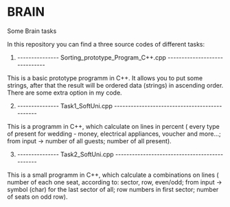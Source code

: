 # BRAIN
Some Brain tasks


In this repository you can find a three source codes of different tasks:


1. --------------- Sorting_prototype_Program_C++.cpp  ------------------------------

This is a basic prototype programm in C++.
It allows you to put some strings, after that the result will be ordered data (strings) in ascending order.
There are some extra option in my code.




2. --------------- Task1_SoftUni.cpp  ----------------------------------------------

This is a programm in C++, which calculate on lines in percent ( every type of present for wedding - money, 
electrical appliances, voucher and more...;  from  input -> number of all guests; number of all present).




3. --------------- Task2_SoftUni.cpp  ----------------------------------------------

This is a small programm in C++, which calculate a combinations on lines ( number of each one seat, according to: 
sector, row, even/odd; from  input -> symbol (char) for the last sector of all; row numbers in first sector; 
number of seats on odd row).
